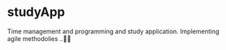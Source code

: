# studyApp
Time management and programming and study application. Implementing agile methodolies ..🚀🚀

